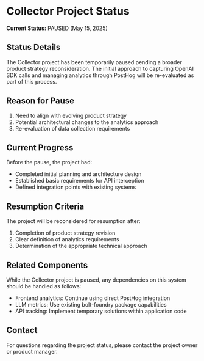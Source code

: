 # Collector Project Status

**Current Status:** PAUSED (May 15, 2025)

## Status Details

The Collector project has been temporarily paused pending a broader product
strategy reconsideration. The initial approach to capturing OpenAI SDK calls and
managing analytics through PostHog will be re-evaluated as part of this process.

## Reason for Pause

1. Need to align with evolving product strategy
2. Potential architectural changes to the analytics approach
3. Re-evaluation of data collection requirements

## Current Progress

Before the pause, the project had:

- Completed initial planning and architecture design
- Established basic requirements for API interception
- Defined integration points with existing systems

## Resumption Criteria

The project will be reconsidered for resumption after:

1. Completion of product strategy revision
2. Clear definition of analytics requirements
3. Determination of the appropriate technical approach

## Related Components

While the Collector project is paused, any dependencies on this system should be
handled as follows:

- Frontend analytics: Continue using direct PostHog integration
- LLM metrics: Use existing bolt-foundry package capabilities
- API tracking: Implement temporary solutions within application code

## Contact

For questions regarding the project status, please contact the project owner or
product manager.
